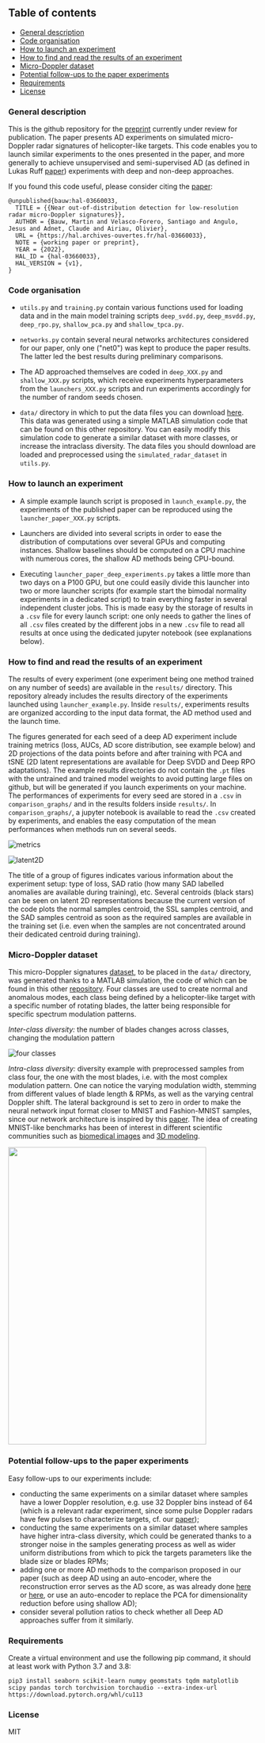## Table of contents
* [General description](#general-description)
* [Code organisation](#code-organisation)
* [How to launch an experiment](#how-to-launch-an-experiment)
* [How to find and read the results of an experiment](#how-to-find-and-read-the-results-of-an-experiment)
* [Micro-Doppler dataset](#micro-doppler-dataset)
* [Potential follow-ups to the paper experiments](#potential-follow-ups-to-the-paper-experiments)
* [Requirements](#requirements)
* [License](#license)

### General description

This is the github repository for the [preprint](https://hal.archives-ouvertes.fr/hal-03660033) currently under review for publication. The paper presents AD experiments on simulated micro-Doppler radar
signatures of helicopter-like targets. This code enables you to launch similar experiments
to the ones presented in the paper, and more generally to achieve unsupervised and semi-supervised AD (as defined in Lukas Ruff [paper](https://arxiv.org/abs/1906.02694)) experiments
with deep and non-deep approaches.

If you found this code useful, please consider citing the [paper](https://hal.archives-ouvertes.fr/hal-03660033/document):

```
@unpublished{bauw:hal-03660033,
  TITLE = {{Near out-of-distribution detection for low-resolution radar micro-Doppler signatures}},
  AUTHOR = {Bauw, Martin and Velasco-Forero, Santiago and Angulo, Jesus and Adnet, Claude and Airiau, Olivier},
  URL = {https://hal.archives-ouvertes.fr/hal-03660033},
  NOTE = {working paper or preprint},
  YEAR = {2022},
  HAL_ID = {hal-03660033},
  HAL_VERSION = {v1},
}
```

### Code organisation

- `utils.py` and `training.py` contain various functions used for loading data and in the main model training scripts `deep_svdd.py`, `deep_msvdd.py`, `deep_rpo.py`, `shallow_pca.py`
and `shallow_tpca.py`.

- `networks.py` contain several neural networks architectures considered for our paper, only one ("net0") was kept to produce the paper results. The latter led the best results during
preliminary comparisons.

- The AD approached themselves are coded in `deep_XXX.py` and `shallow_XXX.py` scripts, which receive experiments hyperparameters from the `launchers_XXX.py` 
scripts and run experiments accordingly for the number of random seeds chosen.

- `data/` directory in which to put the data files you can download [here](https://cloud.mbauw.eu/s/BPtk5HYkyBWAGLo).
This data was generated using a simple MATLAB simulation code that can be found on this other repository. You can easily modify
this simulation code to generate a similar dataset with more classes, or increase the intraclass diversity. The data files you should download
are loaded and preprocessed using the `simulated_radar_dataset` in `utils.py`.

### How to launch an experiment

- A simple example launch script is proposed in `launch_example.py`, the experiments of the published paper can be reproduced using the `launcher_paper_XXX.py` scripts.

- Launchers are divided into several scripts in order to ease the distribution of computations over several GPUs and computing instances. Shallow
baselines should be computed on a CPU machine with numerous cores, the shallow AD methods being CPU-bound. 

- Executing `launcher_paper_deep_experiments.py` takes a little more than two days on a P100 GPU, but one could easily divide this launcher into two or more
launcher scripts (for example start the bimodal normality experiments in a dedicated script) to train everything faster in several independent cluster jobs. This is 
made easy by the storage of results in a `.csv` file for every launch script: one only needs to gather the lines of all `.csv` files created by the different jobs
in a new `.csv` file to read all results at once using the dedicated jupyter notebook (see explanations below).

### How to find and read the results of an experiment

The results of every experiment (one experiment being one method trained on any number of seeds) are available in the `results/` directory. This repository
already includes
the results directory of the experiments launched using `launcher_example.py`. Inside `results/`, 
experiments results are organized according to the input
data format, the AD method used and the launch time. 

The figures generated for each seed of a deep AD experiment include training metrics (loss, AUCs, AD score distribution, see example below) and 2D projections of the data points
before and after training with PCA and tSNE (2D latent representations are available for Deep SVDD and Deep RPO adaptations). The example results directories do not contain the `.pt` files with the untrained and trained model
weights to avoid putting large files on github, but will be generated if you launch experiments on your machine. The performances of experiments for 
every seed are stored in a `.csv` in `comparison_graphs/` and in the results folders inside `results/`. In `comparison_graphs/`, a jupyter notebook is
available to read the `.csv` created by experiments, and enables the easy computation of the mean performances when methods run on several seeds.

![metrics](imgs/seed0_normal[3,4].png)

![latent2D](imgs/latent2Dtrain_trained_seed0_normal[3,4].png)

The title of a group of figures indicates various information about the experiment setup: type of loss, SAD ratio (how many SAD labelled anomalies are 
available during training), etc. Several centroids (black stars) can be seen on latent 2D representations because the current version of the code plots 
the normal samples centroid, the SSL samples centroid, and the SAD samples centroid as soon as the required samples are available in the training set (i.e. 
even when the samples are not concentrated around their dedicated centroid during training).

### Micro-Doppler dataset

This micro-Doppler signatures [dataset](https://cloud.mbauw.eu/s/BPtk5HYkyBWAGLo), to be placed in the `data/` directory, was generated thanks to a MATLAB simulation, the code of which can be found
in this other [repository](https://github.com/Blupblupblup/Doppler-Signatures-Generation). Four classes are used to create normal and anomalous modes, each class being defined
by a helicopter-like target with a specific number of rotating blades, the latter being responsible for specific spectrum modulation patterns.

*Inter-class diversity:* the number of blades changes across classes, changing the modulation pattern

![four classes](imgs/four_classes.png)

*Intra-class diversity:* diversity example with preprocessed samples from class four, the one with the most blades, i.e. with the most complex modulation pattern.
One can notice the varying modulation width, stemming from different values of blade length & RPMs, as well as the varying
central Doppler shift. The lateral background is set to zero in order to make the neural network input format closer to MNIST and Fashion-MNIST
samples, since our network architecture is inspired by this [paper](https://arxiv.org/abs/1906.02694). The idea of creating MNIST-like benchmarks has been of 
interest in different scientific communities such as [biomedical images](https://arxiv.org/pdf/2010.14925.pdf) 
and [3D modeling](https://proceedings.neurips.cc/paper/2016/file/1d94108e907bb8311d8802b48fd54b4a-Paper.pdf).

<img src="imgs/within_class_diversity.png" width="400" height="600">

### Potential follow-ups to the paper experiments

Easy follow-ups to our experiments include:
- conducting the same experiments on a similar dataset where samples have a lower Doppler resolution, e.g. use 32 Doppler bins instead of 64 (which is a relevant radar experiment, since some
pulse Doppler radars have few pulses to characterize targets, cf. our [paper](https://hal.archives-ouvertes.fr/hal-03660033/document));
- conducting the same experiments on a similar dataset where samples have higher intra-class diversity, which could be generated thanks to a stronger
noise in the samples generating process as well as wider uniform distributions from which to pick the targets parameters like the blade size or blades
RPMs;
- adding one or more AD methods to the comparison proposed in our paper (such as deep AD using an auto-encoder, where the reconstruction error serves as the AD score, as was
already done [here](https://ieeexplore.ieee.org/abstract/document/9266497) or [here](http://proceedings.mlr.press/v80/ruff18a/ruff18a.pdf), or use an auto-encoder to replace the PCA
for dimensionality reduction before using shallow AD);
- consider several pollution ratios to check whether all Deep AD approaches suffer from it similarly.

### Requirements

Create a virtual environment and use the following pip command, it should at least work with Python 3.7 and 3.8:

`pip3 install seaborn scikit-learn numpy geomstats tqdm matplotlib scipy pandas torch torchvision torchaudio --extra-index-url https://download.pytorch.org/whl/cu113`

### License

MIT
